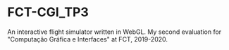 # FCT-CGI_TP3
 An interactive flight simulator written in WebGL. My second evaluation for "Computação Gráfica e Interfaces" at FCT, 2019-2020.
